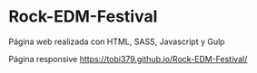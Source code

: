 # Rock-EDM-Festival
Página web realizada con HTML, SASS, Javascript y Gulp

Página responsive
https://tobi379.github.io/Rock-EDM-Festival/
